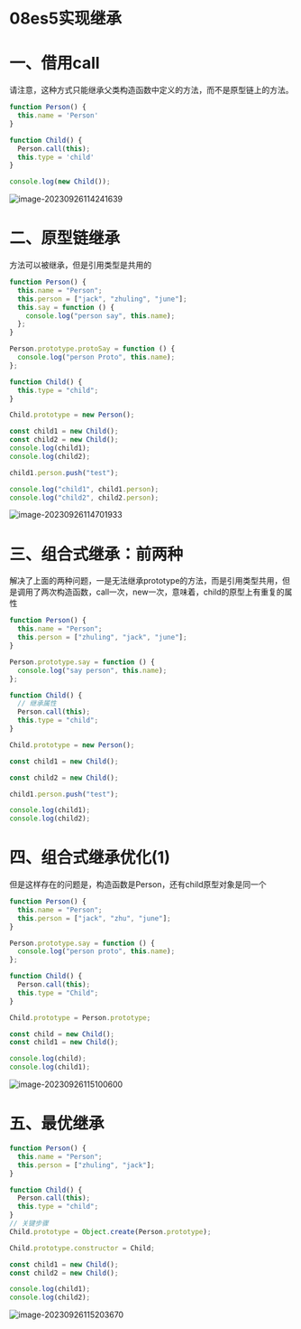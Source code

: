 # 08es5实现继承

# 一、借用call

请注意，这种方式只能继承父类构造函数中定义的方法，而不是原型链上的方法。

```js
function Person() {
  this.name = 'Person'
}

function Child() {
  Person.call(this);
  this.type = 'child'
}

console.log(new Child());
```

![image-20230926114241639](https://cdn.jsdelivr.net/gh/zhuling904/DrawingBed/img/image-20230926114241639.png)

# 二、原型链继承

方法可以被继承，但是引用类型是共用的

```js
function Person() {
  this.name = "Person";
  this.person = ["jack", "zhuling", "june"];
  this.say = function () {
    console.log("person say", this.name);
  };
}

Person.prototype.protoSay = function () {
  console.log("person Proto", this.name);
};

function Child() {
  this.type = "child";
}

Child.prototype = new Person();

const child1 = new Child();
const child2 = new Child();
console.log(child1);
console.log(child2);

child1.person.push("test");

console.log("child1", child1.person);
console.log("child2", child2.person);
```

![image-20230926114701933](https://cdn.jsdelivr.net/gh/zhuling904/DrawingBed/img/image-20230926114701933.png)

# 三、组合式继承：前两种

解决了上面的两种问题，一是无法继承prototype的方法，而是引用类型共用，但是调用了两次构造函数，call一次，new一次，意味着，child的原型上有重复的属性

```js
function Person() {
  this.name = "Person";
  this.person = ["zhuling", "jack", "june"];
}

Person.prototype.say = function () {
  console.log("say person", this.name);
};

function Child() {
  // 继承属性
  Person.call(this);
  this.type = "child";
}

Child.prototype = new Person();

const child1 = new Child();

const child2 = new Child();

child1.person.push("test");

console.log(child1);
console.log(child2);
```

# 四、组合式继承优化(1)

但是这样存在的问题是，构造函数是Person，还有child原型对象是同一个

```js
function Person() {
  this.name = "Person";
  this.person = ["jack", "zhu", "june"];
}

Person.prototype.say = function () {
  console.log("person proto", this.name);
};

function Child() {
  Person.call(this);
  this.type = "Child";
}

Child.prototype = Person.prototype;

const child = new Child();
const child1 = new Child();

console.log(child);
console.log(child1);

```

![image-20230926115100600](https://cdn.jsdelivr.net/gh/zhuling904/DrawingBed/img/image-20230926115100600.png)

# 五、最优继承

```js
function Person() {
  this.name = "Person";
  this.person = ["zhuling", "jack"];
}

function Child() {
  Person.call(this);
  this.type = "child";
}
// 关键步骤
Child.prototype = Object.create(Person.prototype);

Child.prototype.constructor = Child;

const child1 = new Child();
const child2 = new Child();

console.log(child1);
console.log(child2);
```

![image-20230926115203670](https://cdn.jsdelivr.net/gh/zhuling904/DrawingBed/img/image-20230926115203670.png)